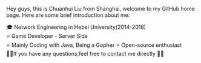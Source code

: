 Hey guys, this is Chuanhui Liu from Shanghai, welcome to my GitHub home page. Here are some brief introduction about me:

🎓 Network Engineering in Hebei University(2014-2018)  
⭐️ Game Developer - Server Side  
⭐️ Mainly Coding with Java, Being a Gopher
⭐️ Open-source enthusiast  
🤟🤟If you have any questions,feel free to contact me directly 🤟🤟

<!---
Chuanhui-Liu/Chuanhui-Liu is a ✨ special ✨ repository because its `README.md` (this file) appears on your GitHub profile.
You can click the Preview link to take a look at your changes.
--->
